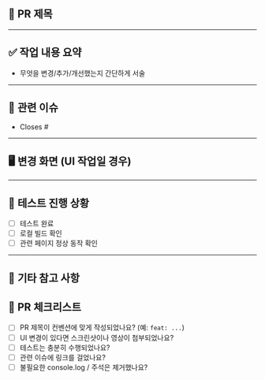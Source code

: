 ## 📌 PR 제목
<!-- 예: feat: add project preview modal -->

---

## ✅ 작업 내용 요약
- 무엇을 변경/추가/개선했는지 간단하게 서술

---

## 🧩 관련 이슈
<!-- 관련 이슈 번호가 있다면 적어주세요. 예: Closes #42 -->
- Closes #

---

## 🖥️ 변경 화면 (UI 작업일 경우)
<!-- before/after 스크린샷, Figma 링크, 동작 캡처 등 -->
<!-- 예: ![image](https://link-to-screenshot) -->

---

## 🧪 테스트 진행 상황
- [ ] 테스트 완료
- [ ] 로컬 빌드 확인
- [ ] 관련 페이지 정상 동작 확인

---

## 🙋 기타 참고 사항
<!-- 코드 리뷰어에게 전하고 싶은 말이나 추가 설명이 있다면 적어주세요 -->
<!-- 예: 쿼리 최적화 부분은 더 논의 필요합니다 -->

## 🧾 PR 체크리스트
- [ ] PR 제목이 컨벤션에 맞게 작성되었나요? (예: `feat: ...`)
- [ ] UI 변경이 있다면 스크린샷이나 영상이 첨부되었나요?
- [ ] 테스트는 충분히 수행되었나요?
- [ ] 관련 이슈에 링크를 걸었나요?
- [ ] 불필요한 console.log / 주석은 제거했나요?
